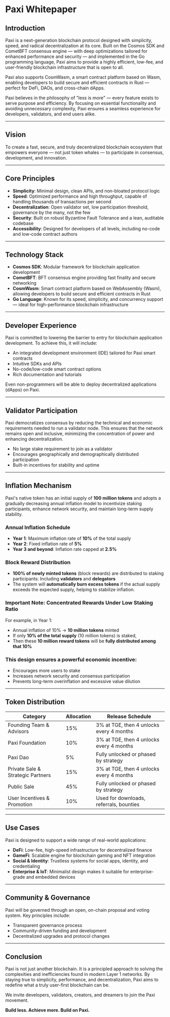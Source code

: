 # Paxi Whitepaper

## Introduction
Paxi is a next-generation blockchain protocol designed with simplicity, speed, and radical decentralization at its core. Built on the Cosmos SDK and CometBFT consensus engine — with deep optimizations tailored for enhanced performance and security — and implemented in the Go programming language, Paxi aims to provide a highly efficient, low-fee, and user-friendly blockchain infrastructure that is open to all.

Paxi also supports CosmWasm, a smart contract platform based on Wasm, enabling developers to build secure and efficient contracts in Rust — perfect for DeFi, DAOs, and cross-chain dApps.

Paxi believes in the philosophy of "less is more" — every feature exists to serve purpose and efficiency. By focusing on essential functionality and avoiding unnecessary complexity, Paxi ensures a seamless experience for developers, validators, and end users alike.

---

## Vision
To create a fast, secure, and truly decentralized blockchain ecosystem that empowers everyone — not just token whales — to participate in consensus, development, and innovation.

---

## Core Principles

- **Simplicity**: Minimal design, clean APIs, and non-bloated protocol logic
- **Speed**: Optimized performance and high throughput, capable of handling thousands of transactions per second
- **Decentralization**: Open validator set, low participation threshold, governance by the many, not the few
- **Security**: Built on robust Byzantine Fault Tolerance and a lean, auditable codebase
- **Accessibility**: Designed for developers of all levels, including no-code and low-code contract authors

---

## Technology Stack

- **Cosmos SDK**: Modular framework for blockchain application development
- **CometBFT**: BFT consensus engine providing fast finality and secure networking
- **CosmWasm**: Smart contract platform based on WebAssembly (Wasm), allowing developers to build secure and efficient contracts in Rust 
- **Go Language**: Known for its speed, simplicity, and concurrency support — ideal for high-performance blockchain infrastructure

---

## Developer Experience

Paxi is committed to lowering the barrier to entry for blockchain application development. To achieve this, it will include:

- An integrated development environment (IDE) tailored for Paxi smart contracts
- Intuitive SDKs and APIs
- No-code/low-code smart contract options
- Rich documentation and tutorials

Even non-programmers will be able to deploy decentralized applications (dApps) on Paxi.

---

## Validator Participation

Paxi democratizes consensus by reducing the technical and economic requirements needed to run a validator node. This ensures that the network remains open and inclusive, minimizing the concentration of power and enhancing decentralization.

- No large stake requirement to join as a validator
- Encourages geographically and demographically distributed participation
- Built-in incentives for stability and uptime

---

## Inflation Mechanism

Paxi's native token has an initial supply of **100 million tokens** and adopts a gradually decreasing annual inflation model to incentivize staking participants, enhance network security, and maintain long-term supply stability.

### Annual Inflation Schedule
- **Year 1**: Maximum inflation rate of **10%** of the total supply
- **Year 2**: Fixed inflation rate of **5%**
- **Year 3 and beyond**: Inflation rate capped at **2.5%**

### Block Reward Distribution
- **100% of newly minted tokens** (block rewards) are distributed to staking participants: Including **validators** and **delegators**
- The system will **automatically burn excess tokens** if the actual supply exceeds the expected supply, helping to stabilize inflation.

### Important Note: Concentrated Rewards Under Low Staking Ratio
For example, in Year 1:
- Annual inflation of 10% → **10 million tokens** minted
- If only **10% of the total supply** (10 million tokens) is staked,
- Then these **10 million reward tokens** will be **fully distributed among that 10%**

### This design ensures a powerful economic incentive:
- Encourages more users to stake  
- Increases network security and consensus participation  
- Prevents long-term overinflation and excessive value dilution

---

## Token Distribution

| Category                          | Allocation | Release Schedule                         |
|----------------------------------|------------|-------------------------------------------|
| Founding Team & Advisors         | 15%        | 3% at TGE, then 4 unlocks every 4 months  |
| Paxi Foundation                  | 10%        | 3% at TGE, then 4 unlocks every 4 months  |
| Paxi Dao                         | 5%         | Fully unlocked or phased by strategy      |
| Private Sale & Strategic Partners| 15%        | 3% at TGE, then 4 unlocks every 4 months  |
| Public Sale                      | 45%        | Fully unlocked or phased by strategy      |
| User Incentives & Promotion      | 10%        | Used for downloads, referrals, bounties   |

---

## Use Cases

Paxi is designed to support a wide range of real-world applications:

- **DeFi**: Low-fee, high-speed infrastructure for decentralized finance
- **GameFi**: Scalable engine for blockchain gaming and NFT integration
- **Social & Identity**: Trustless systems for social apps, identity, and credentialing
- **Enterprise & IoT**: Minimalist design makes it suitable for enterprise-grade and embedded devices

---

## Community & Governance

Paxi will be governed through an open, on-chain proposal and voting system. Key principles include:

- Transparent governance process
- Community-driven funding and development
- Decentralized upgrades and protocol changes

---

## Conclusion

Paxi is not just another blockchain. It is a principled approach to solving the complexities and inefficiencies found in modern Layer 1 networks. By staying true to simplicity, performance, and decentralization, Paxi aims to redefine what a truly user-first blockchain can be.

We invite developers, validators, creators, and dreamers to join the Paxi movement.

**Build less. Achieve more. Build on Paxi.**
